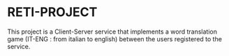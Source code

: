 # RETI-PROJECT

This project is a Client-Server service that implements a word translation game (IT-ENG : from italian to english) between the users registered to the service.
